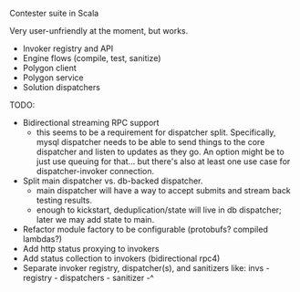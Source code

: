 Contester suite in Scala

Very user-unfriendly at the moment, but works.

- Invoker registry and API
- Engine flows (compile, test, sanitize)
- Polygon client
- Polygon service
- Solution dispatchers

TODO:

- Bidirectional streaming RPC support
    * this seems to be a requirement for dispatcher split. Specifically, mysql
      dispatcher needs to be able to send things to the core dispatcher and
      listen to updates as they go. An option might be to just use queuing for
      that... but there's also at least one use case for dispatcher-invoker
      connection.
- Split main dispatcher vs. db-backed dispatcher.
    * main dispatcher will have a way to accept submits and stream back testing
      results.
    * enough to kickstart, deduplication/state will live in db dispatcher; later
      we may add state to main.
- Refactor module factory to be configurable (protobufs? compiled lambdas?)
- Add http status proxying to invokers
- Add status collection to invokers (bidirectional rpc4)
- Separate invoker registry, dispatcher(s), and sanitizers
  like: invs - registry - dispatchers
                        - sanitizer -^